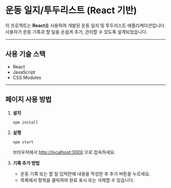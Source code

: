 # 운동 일지/투두리스트 (React 기반)

이 프로젝트는 **React**를 사용하여 개발된 운동 일지 및 투두리스트 애플리케이션입니다. 사용자가 운동 기록과 할 일을 손쉽게 추가, 관리할 수 있도록 설계되었습니다.

---

## 사용 기술 스택

- React
- JavaScript
- CSS Modules

---

## 페이지 사용 방법

1. **설치**
   ```
   npm install
   ```

2. **실행**
   ```
   npm start
   ```
   브라우저에서 [http://localhost:3000](http://localhost:3000) 으로 접속하세요.

3. **기록 추가 방법**
   - 운동 기록 또는 할 일 입력란에 내용을 작성한 후 추가 버튼을 누르세요.
   - 목록에서 항목을 클릭하여 완료 표시 또는 삭제할 수 있습니다.